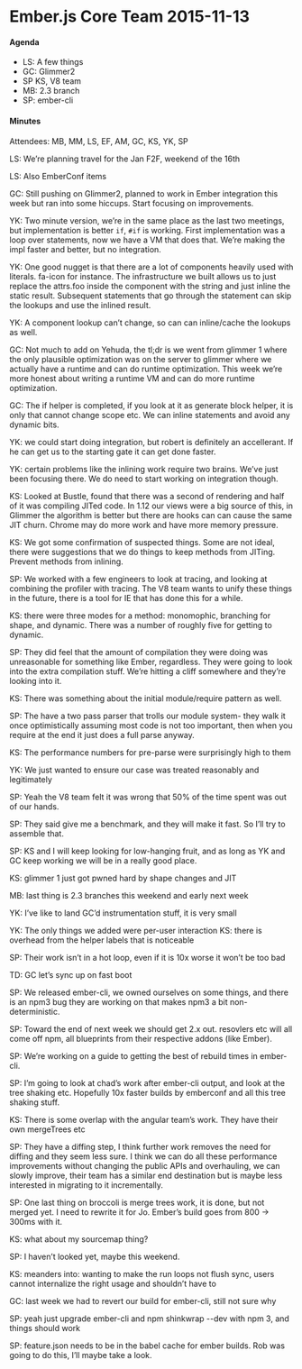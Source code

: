 # Ember.js Core Team 2015-11-13

#### Agenda

- LS: A few things
- GC: Glimmer2
- SP KS, V8 team
- MB: 2.3 branch
- SP: ember-cli

#### Minutes

Attendees: MB, MM, LS, EF, AM, GC, KS, YK, SP

LS: We’re planning travel for the Jan F2F, weekend of the 16th

LS: Also EmberConf items

GC: Still pushing on Glimmer2, planned to work in Ember integration this week but ran into some hiccups. Start focusing on improvements.

YK: Two minute version, we’re in the same place as the last two meetings, but implementation is better `if`, `#if` is working. First implementation was a loop over statements, now we have a VM that does that. We’re making the impl faster and better, but no integration.

YK: One good nugget is that there are a lot of components heavily used with literals. fa-icon for instance. The infrastructure we built allows us to just replace the attrs.foo inside the component with the string and just inline the static result. Subsequent statements that go through the statement can skip the lookups and use the inlined result.

YK: A component lookup can’t change, so can can inline/cache the lookups as well.

GC: Not much to add on Yehuda, the tl;dr is we went from glimmer 1 where the only plausible optimization was on the server to glimmer where we actually have a runtime and can do runtime optimization. This week we’re more honest about writing a runtime VM and can do more runtime optimization.

GC: The if helper is completed, if you look at it as generate block helper, it is only that cannot change scope etc. We can inline statements and avoid any dynamic bits.

YK: we could start doing integration, but robert is definitely an accellerant. If he can get us to the starting gate it can get done faster.

YK: certain problems like the inlining work require two brains. We’ve just been focusing there. We do need to start working on integration though.

KS: Looked at Bustle, found that there was a second of rendering and half of it was compiling JITed code. In 1.12 our views were a big source of this, in Glimmer the algorithm is better but there are hooks can can cause the same JIT churn. Chrome may do more work and have more memory pressure.

KS: We got some confirmation of suspected things. Some are not ideal, there were suggestions that we do things to keep methods from JITing. Prevent methods from inlining.

SP: We worked with a few engineers to look at tracing, and looking at combining the profiler with tracing. The V8 team wants to unify these things in the future, there is a tool for IE that has done this for a while.

KS: there were three modes for a method: monomophic, branching for shape, and dynamic. There was a number of roughly five for getting to dynamic.

SP: They did feel that the amount of compilation they were doing was unreasonable for something like Ember, regardless. They were going to look into the extra compilation stuff. We’re hitting a cliff somewhere and they’re looking into it.

KS: There was something about the initial module/require pattern as well.

SP: The have a two pass parser that trolls our module system- they walk it once optimistically assuming most code is not too important, then when you require at the end it just does a full parse anyway.

KS: The performance numbers for pre-parse were surprisingly high to them

YK: We just wanted to ensure our case was treated reasonably and legitimately

SP: Yeah the V8 team felt it was wrong that 50% of the time spent was out of our hands.

SP: They said give me a benchmark, and they will make it fast. So I’ll try to assemble that.

SP: KS and I will keep looking for low-hanging fruit, and as long as YK and GC keep working we will be in a really good place.

KS: glimmer 1 just got pwned hard by shape changes and JIT

MB: last thing is 2.3 branches this weekend and early next week

YK: I’ve like to land GC’d instrumentation stuff, it is very small

YK: The only things we added were per-user interaction
KS: there is overhead from the helper labels that is noticeable

SP: Their work isn’t in a hot loop, even if it is 10x worse it won’t be too bad

TD: GC let’s sync up on fast boot

SP: We released ember-cli, we owned ourselves on some things, and there is an npm3 bug they are working on that makes npm3 a bit non-deterministic.

SP: Toward the end of next week we should get 2.x out. resovlers etc will all come off npm, all blueprints from their respective addons (like Ember).

SP: We’re working on a guide to getting the best of rebuild times in ember-cli.

SP: I’m going to look at chad’s work after ember-cli output, and look at the tree shaking etc. Hopefully 10x faster builds by emberconf and all this tree shaking stuff.

KS: There is some overlap with the angular team’s work. They have their own mergeTrees etc

SP: They have a diffing step, I think further work removes the need for diffing and they seem less sure. I think we can do all these performance improvements without changing the public APIs and overhauling, we can slowly improve, their team has a similar end destination but is maybe less interested in migrating to it incrementally.

SP: One last thing on broccoli is merge trees work, it is done, but not merged yet. I need to rewrite it for Jo. Ember’s build goes from 800 -> 300ms with it.

KS: what about my sourcemap thing?

SP: I haven’t looked yet, maybe this weekend.

KS: meanders into: wanting to make the run loops not flush sync, users cannot internalize the right usage and shouldn’t have to

GC: last week we had to revert our build for ember-cli, still not sure why

SP: yeah just upgrade ember-cli and npm shinkwrap --dev with npm 3, and things should work

SP: feature.json needs to be in the babel cache for ember builds. Rob was going to do this, I’ll maybe take a look.


